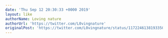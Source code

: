 ```yaml
---
date: 'Thu Sep 12 20:30:33 +0000 2019'
layout: like
authorName: Loving nature
authorUrl: 'https://twitter.com/L0vingnature'
originalPost: 'https://twitter.com/L0vingnature/status/1172246138193350656'
---
```

